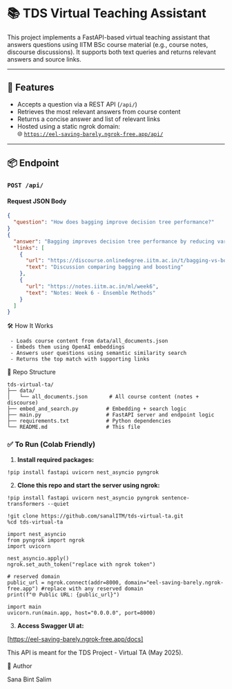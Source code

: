 # 📚 TDS Virtual Teaching Assistant

This project implements a FastAPI-based virtual teaching assistant that answers questions using IITM BSc course material (e.g., course notes, discourse discussions). It supports both text queries and returns relevant answers and source links.

---

## 🚀 Features

- Accepts a question via a REST API (`/api/`)
- Retrieves the most relevant answers from course content
- Returns a concise answer and list of relevant links
- Hosted using a static ngrok domain:  
  🌐 [`https://eel-saving-barely.ngrok-free.app/api/`](https://eel-saving-barely.ngrok-free.app/api/)

---

## 📦 Endpoint

### `POST /api/`

#### Request JSON Body

```json
{
  "question": "How does bagging improve decision tree performance?"
}
{
  "answer": "Bagging improves decision tree performance by reducing variance through ensembling...",
  "links": [
    {
      "url": "https://discourse.onlinedegree.iitm.ac.in/t/bagging-vs-boosting",
      "text": "Discussion comparing bagging and boosting"
    },
    {
      "url": "https://notes.iitm.ac.in/ml/week6",
      "text": "Notes: Week 6 - Ensemble Methods"
    }
  ]
}
```

🛠 How It Works

     - Loads course content from data/all_documents.json
     - Embeds them using OpenAI embeddings
     - Answers user questions using semantic similarity search
     - Returns the top match with supporting links

📂 Repo Structure
```
tds-virtual-ta/
├── data/
│   └── all_documents.json       # All course content (notes + discourse)
├── embed_and_search.py         # Embedding + search logic
├── main.py                     # FastAPI server and endpoint logic
├── requirements.txt            # Python dependencies
└── README.md                   # This file
```
### ✅ To Run (Colab Friendly)

1. **Install required packages:**

  ```bash
  !pip install fastapi uvicorn nest_asyncio pyngrok
  ```

2. **Clone this repo and start the server using ngrok:**

  ```
  !pip install fastapi uvicorn nest_asyncio pyngrok sentence-transformers --quiet
  
  !git clone https://github.com/sanalITM/tds-virtual-ta.git
  %cd tds-virtual-ta
  
  import nest_asyncio
  from pyngrok import ngrok
  import uvicorn
  
  nest_asyncio.apply()
  ngrok.set_auth_token("replace with ngrok token")
  
  # reserved domain
  public_url = ngrok.connect(addr=8000, domain="eel-saving-barely.ngrok-free.app") #replace with any reserved domain
  print(f"🌐 Public URL: {public_url}")
  
  import main 
  uvicorn.run(main.app, host="0.0.0.0", port=8000)
  ```

3. **Access Swagger UI at:**

  [https://eel-saving-barely.ngrok-free.app/docs]




  This API is meant for the TDS Project - Virtual TA (May 2025).


  
  👤 Author
  
  Sana Bint Salim

